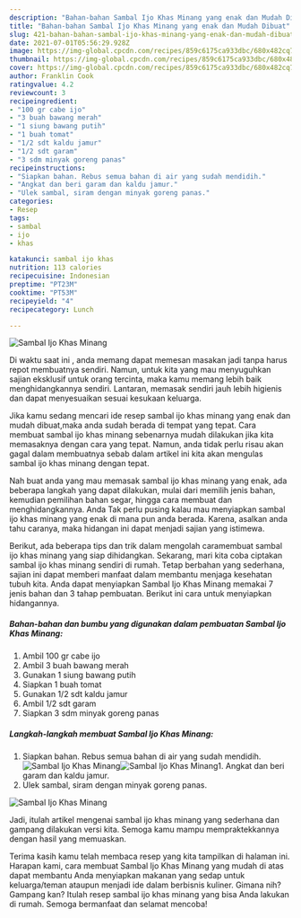 ```yaml
---
description: "Bahan-bahan Sambal Ijo Khas Minang yang enak dan Mudah Dibuat"
title: "Bahan-bahan Sambal Ijo Khas Minang yang enak dan Mudah Dibuat"
slug: 421-bahan-bahan-sambal-ijo-khas-minang-yang-enak-dan-mudah-dibuat
date: 2021-07-01T05:56:29.928Z
image: https://img-global.cpcdn.com/recipes/859c6175ca933dbc/680x482cq70/sambal-ijo-khas-minang-foto-resep-utama.jpg
thumbnail: https://img-global.cpcdn.com/recipes/859c6175ca933dbc/680x482cq70/sambal-ijo-khas-minang-foto-resep-utama.jpg
cover: https://img-global.cpcdn.com/recipes/859c6175ca933dbc/680x482cq70/sambal-ijo-khas-minang-foto-resep-utama.jpg
author: Franklin Cook
ratingvalue: 4.2
reviewcount: 3
recipeingredient:
- "100 gr cabe ijo"
- "3 buah bawang merah"
- "1 siung bawang putih"
- "1 buah tomat"
- "1/2 sdt kaldu jamur"
- "1/2 sdt garam"
- "3 sdm minyak goreng panas"
recipeinstructions:
- "Siapkan bahan. Rebus semua bahan di air yang sudah mendidih."
- "Angkat dan beri garam dan kaldu jamur."
- "Ulek sambal, siram dengan minyak goreng panas."
categories:
- Resep
tags:
- sambal
- ijo
- khas

katakunci: sambal ijo khas 
nutrition: 113 calories
recipecuisine: Indonesian
preptime: "PT23M"
cooktime: "PT53M"
recipeyield: "4"
recipecategory: Lunch

---
```



![Sambal Ijo Khas Minang](https://img-global.cpcdn.com/recipes/859c6175ca933dbc/680x482cq70/sambal-ijo-khas-minang-foto-resep-utama.jpg)

Di waktu  saat ini , anda memang dapat memesan masakan jadi tanpa harus repot membuatnya sendiri. Namun, untuk kita yang mau menyuguhkan sajian eksklusif untuk orang tercinta, maka kamu memang lebih baik menghidangkannya sendiri. Lantaran, memasak sendiri jauh lebih higienis dan dapat menyesuaikan sesuai kesukaan keluarga.

Jika kamu sedang mencari ide resep sambal ijo khas minang yang enak dan mudah dibuat,maka anda sudah berada di tempat yang tepat. Cara membuat sambal ijo khas minang  sebenarnya mudah dilakukan jika kita memasaknya dengan cara yang tepat. Namun, anda tidak perlu risau akan gagal dalam membuatnya 
sebab dalam artikel ini kita akan mengulas sambal ijo khas minang dengan tepat.  



Nah buat anda yang mau memasak sambal ijo khas minang yang enak, ada beberapa langkah yang dapat dilakukan, mulai dari memilih jenis bahan, kemudian pemilihan bahan segar, hingga cara membuat dan menghidangkannya. Anda Tak perlu pusing kalau mau menyiapkan sambal ijo khas minang yang enak di mana pun anda berada. Karena, asalkan anda  tahu caranya, maka hidangan ini dapat menjadi sajian yang istimewa.

Berikut, ada beberapa tips dan trik dalam mengolah caramembuat sambal ijo khas minang yang siap dihidangkan. Sekarang, mari kita coba ciptakan sambal ijo khas minang sendiri di rumah. Tetap berbahan yang sederhana, sajian ini dapat memberi manfaat dalam membantu menjaga kesehatan tubuh kita. Anda dapat menyiapkan Sambal Ijo Khas Minang memakai 7 jenis bahan dan 3 tahap pembuatan. Berikut ini cara untuk menyiapkan hidangannya.

<!--inarticleads1-->

##### Bahan-bahan dan bumbu yang digunakan dalam pembuatan Sambal Ijo Khas Minang:

1. Ambil 100 gr cabe ijo
1. Ambil 3 buah bawang merah
1. Gunakan 1 siung bawang putih
1. Siapkan 1 buah tomat
1. Gunakan 1/2 sdt kaldu jamur
1. Ambil 1/2 sdt garam
1. Siapkan 3 sdm minyak goreng panas




<!--inarticleads2-->

##### Langkah-langkah membuat Sambal Ijo Khas Minang:

1. Siapkan bahan. Rebus semua bahan di air yang sudah mendidih.
<img src="https://img-global.cpcdn.com/steps/f4b3a4d8c8661b0f/160x128cq70/sambal-ijo-khas-minang-langkah-memasak-1-foto.jpg" alt="Sambal Ijo Khas Minang"><img src="https://img-global.cpcdn.com/steps/3f4b3a69e96b992f/160x128cq70/sambal-ijo-khas-minang-langkah-memasak-1-foto.jpg" alt="Sambal Ijo Khas Minang">1. Angkat dan beri garam dan kaldu jamur.
1. Ulek sambal, siram dengan minyak goreng panas.
<img src="//assets-global.cpcdn.com/assets/icons/button_play-2c75c40dde080a61004c1f40b05d8f140eaff45d7e9e6481dc71c63d2e7c4909.png" alt="Sambal Ijo Khas Minang">



Jadi, itulah artikel mengenai  sambal ijo khas minang  yang sederhana dan gampang dilakukan versi kita. Semoga kamu mampu mempraktekkannya dengan hasil yang memuaskan. 

Terima kasih kamu telah membaca resep yang kita tampilkan di halaman ini. Harapan kami, cara membuat  Sambal Ijo Khas Minang yang mudah di atas dapat membantu Anda menyiapkan makanan yang sedap untuk keluarga/teman ataupun menjadi ide dalam berbisnis kuliner. Gimana nih? Gampang kan? Itulah resep sambal ijo khas minang yang bisa Anda lakukan di rumah. Semoga bermanfaat dan selamat mencoba!

